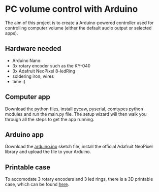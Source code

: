 # PC volume control with Arduino

The aim of this project is to create a Arduino-powered controller used for controlling computer volume (either the default audio output or selected apps).

## Hardware needed

- Arduino Nano
- 3x rotary encoder such as the KY-040
- 3x Adafruit NeoPixel 8-ledRing
- soldering iron, wires
- time :)

## Computer app

Download the python [files](https://github.com/CZMates00/volumeControlArd/tree/main/src/App), install pycaw, pyserial, comtypes python modules and run the main.py file. The setup wizard will then walk you through all the steps to get the app running.

## Arduino app

Download the [arduino.ino](https://github.com/CZMates00/volumeControlArd/tree/main/src/arduino) sketch file, install the official Adafruit NeoPixel library and upload the file to your Arduino.

## Printable case

To accomodate 3 rotary encoders and 3 led rings, there is a 3D printable case, which can be found [here](https://www.printables.com/cs/model/873823-pc-audio-controller-with-arduino).



